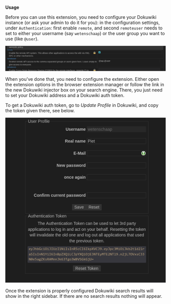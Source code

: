 
**Usage**

Before you can use this extension, you need to configure your Dokuwiki instance (or ask your admin to do it for you): in the configuration settings, under `Authentication`: first enable `remote`, and second `remoteuser` needs to set to either your username (say `wetenschaap`) or the user group you want to use (like `@user`).

![dokuwiki config](/docs/dokuwiki-settings.png)

When you've done that, you need to configure the extension. Either open the extension options in the browser extension manager or follow the link in the new Dokuwiki injector box on your search engine. There, you just need to set your Dokuwiki address and a Dokuwiki auth token.

To get a Dokuwiki auth token, go to *Update Profile* in Dokuwiki, and copy the token given there, see below.

![dokuwiki auth](/docs/dokuwiki-authtoken.png)

Once the extension is properly configured Dokuwiki search results will show in the right sidebar. If there are no search results nothing will appear.

